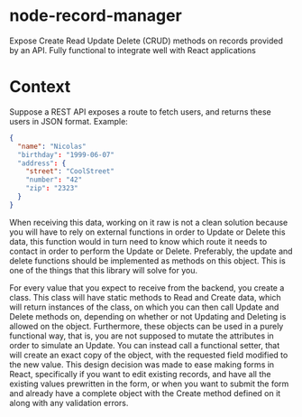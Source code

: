 # node-record-manager
Expose Create Read Update Delete (CRUD) methods on records provided by an API. Fully functional to integrate well with React applications

# Context
Suppose a REST API exposes a route to fetch users, and returns these users in JSON format. Example:
```json
{
  "name": "Nicolas"
  "birthday": "1999-06-07"
  "address": {
    "street": "CoolStreet"
    "number": "42"
    "zip": "2323"
  }
}
```
When receiving this data, working on it raw is not a clean solution because you will have to rely on external functions in order to Update or Delete this data, this function would in turn need to know which route it needs to contact in order to perform the Update or Delete. Preferably, the update and delete functions should be implemented as methods on this object. This is one of the things that this library will solve for you.

For every value that you expect to receive from the backend, you create a class. This class will have static methods to Read and Create data, which will return instances of the class, on which you can then call Update and Delete methods on, depending on whether or not Updating and Deleting is allowed on the object. Furthermore, these objects can be used in a purely functional way, that is, you are not supposed to mutate the attributes in order to simulate an Update. You can instead call a functional setter, that will create an exact copy of the object, with the requested field modified to the new value. This design decision was made to ease making forms in React, specifically if you want to edit existing records, and have all the existing values prewritten in the form, or when you want to submit the form and already have a complete object with the Create method defined on it along with any validation errors.
